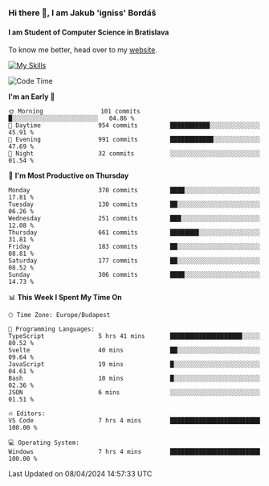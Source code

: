 ### Hi there 👋, I am Jakub 'igniss' Bordáš

#### I am Student of Computer Science in Bratislava
To know me better, head over to my [website](https://bordas.sk).

[![My Skills](https://skillicons.dev/icons?i=js,html,css,figma,svelte,java,kotlin,python,postgresql,typescript,nest,nodejs)](https://bordas.sk)


<!--START_SECTION:waka-->
![Code Time](http://img.shields.io/badge/Code%20Time-1%2C460%20hrs%2021%20mins-blue)

**I'm an Early 🐤** 

```text
🌞 Morning                101 commits         █░░░░░░░░░░░░░░░░░░░░░░░░   04.86 % 
🌆 Daytime                954 commits         ███████████░░░░░░░░░░░░░░   45.91 % 
🌃 Evening                991 commits         ████████████░░░░░░░░░░░░░   47.69 % 
🌙 Night                  32 commits          ░░░░░░░░░░░░░░░░░░░░░░░░░   01.54 % 
```
📅 **I'm Most Productive on Thursday** 

```text
Monday                   370 commits         ████░░░░░░░░░░░░░░░░░░░░░   17.81 % 
Tuesday                  130 commits         ██░░░░░░░░░░░░░░░░░░░░░░░   06.26 % 
Wednesday                251 commits         ███░░░░░░░░░░░░░░░░░░░░░░   12.08 % 
Thursday                 661 commits         ████████░░░░░░░░░░░░░░░░░   31.81 % 
Friday                   183 commits         ██░░░░░░░░░░░░░░░░░░░░░░░   08.81 % 
Saturday                 177 commits         ██░░░░░░░░░░░░░░░░░░░░░░░   08.52 % 
Sunday                   306 commits         ████░░░░░░░░░░░░░░░░░░░░░   14.73 % 
```


📊 **This Week I Spent My Time On** 

```text
🕑︎ Time Zone: Europe/Budapest

💬 Programming Languages: 
TypeScript               5 hrs 41 mins       ████████████████████░░░░░   80.52 % 
Svelte                   40 mins             ██░░░░░░░░░░░░░░░░░░░░░░░   09.64 % 
JavaScript               19 mins             █░░░░░░░░░░░░░░░░░░░░░░░░   04.61 % 
Bash                     10 mins             █░░░░░░░░░░░░░░░░░░░░░░░░   02.36 % 
JSON                     6 mins              ░░░░░░░░░░░░░░░░░░░░░░░░░   01.51 % 

🔥 Editors: 
VS Code                  7 hrs 4 mins        █████████████████████████   100.00 % 

💻 Operating System: 
Windows                  7 hrs 4 mins        █████████████████████████   100.00 % 
```


 Last Updated on 08/04/2024 14:57:33 UTC
<!--END_SECTION:waka-->
